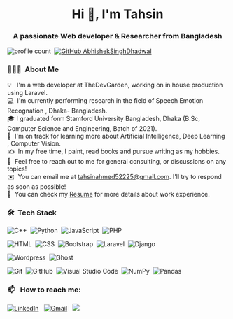 


<h1 align="center">Hi 👋, I'm Tahsin</h1>
<h3 align="center">A passionate Web developer & Researcher from Bangladesh</h3>

![profile count](https://komarev.com/ghpvc/?username=Tahsin-Ahmed52225&color=red)&nbsp;
[![GitHub AbhishekSinghDhadwal](https://img.shields.io/github/followers/Tahsin-Ahmed52225?label=follow&style=social)](https://github.com/Tahsin-Ahmed52225)&nbsp;




### 👨🏻‍💻 &nbsp;About Me

💡 &nbsp; I'm a web developer at TheDevGarden, working on in house production using Laravel. \
💻 &nbsp;I'm currently performing research in the field of Speech Emotion Recognation , Dhaka- Bangladesh.\
🎓&nbsp;I graduated form Stamford University Bangladesh, Dhaka (B.Sc, Computer Science and Engineering, Batch of 2021).\
🌱 &nbsp;I'm on track for learning more about Artificial Intelligence, Deep Learning , Computer Vision.\
✍️ &nbsp;In my free time, I paint, read books and pursue writing as my hobbies.\
💬 &nbsp;Feel free to reach out to me for general consulting, or discussions on any topics!\
✉️ &nbsp;You can email me at tahsinahmed52225@gmail.com. I'll try to respond as soon as possible!\
📄 &nbsp;You can check my [Resume](https://tahsinahmed.com) for more details about work experience.


### 🛠 &nbsp;Tech Stack

![C++](https://img.shields.io/badge/-C++-05122A?style=flat&logo=C%2B%2B&logoColor=00599C)&nbsp;
![Python](https://img.shields.io/badge/-Python-05122A?style=flat&logo=python)&nbsp;
![JavaScript](https://img.shields.io/badge/-JavaScript-05122A?style=flat&logo=javascript)&nbsp;
![PHP](https://img.shields.io/badge/-PHP-05122A?style=flat&logo=php)&nbsp;


![HTML](https://img.shields.io/badge/-HTML-05122A?style=flat&logo=HTML5)&nbsp;
![CSS](https://img.shields.io/badge/-CSS-05122A?style=flat&logo=CSS3&logoColor=1572B6)&nbsp;
![Bootstrap](https://img.shields.io/badge/-Bootstrap-05122A?style=flat&logo=bootstrap&logoColor=563D7C)&nbsp;
![Laravel](https://img.shields.io/badge/-Laravel-05122A?style=flat&logo=laravel&logoColor=D03D59)&nbsp;
![Django](https://img.shields.io/badge/-Django-05122A?style=flat&logo=django&logoColor=092E20)&nbsp;

![Wordpress](https://img.shields.io/badge/-Wordpress-05122A?style=flat&logo=wordpress&logoColor=092E20)&nbsp;
![Ghost](https://img.shields.io/badge/-Ghost-05122A?style=flat&logo=ghost&logoColor=092E20)&nbsp;

![Git](https://img.shields.io/badge/-Git-05122A?style=flat&logo=git)&nbsp;
![GitHub](https://img.shields.io/badge/-GitHub-05122A?style=flat&logo=github)&nbsp;
![Visual Studio Code](https://img.shields.io/badge/-Visual%20Studio%20Code-05122A?style=flat&logo=visual-studio-code&logoColor=007ACC)&nbsp;
![NumPy](https://img.shields.io/badge/numpy%20-%23013243.svg?&style=flat&logo=numpy&logoColor=white)&nbsp;
![Pandas](https://img.shields.io/badge/pandas%20-%23150458.svg?&style=flat&logo=pandas&logoColor=white)&nbsp;


### 📫 &nbsp; How to reach me:

<a href="https://www.linkedin.com/in/tahsinahmed52225/"><img alt="LinkedIn" src="https://img.shields.io/badge/linkedin%20-%230077B5.svg?&style=flat&logo=linkedin&logoColor=white"/></a> &nbsp;
<a href="tahsinahmed52225@gmail.com"><img alt="Gmail" src="https://img.shields.io/badge/Gmail-D14836?style=flat&logo=gmail&logoColor=white" /></a> &nbsp;
<a href="https://www.instagram.com/tahsin_o_gram/"><img src="https://img.shields.io/badge/-@tahsin_o_gram_-E4405F?style=flat&logo=Instagram&logoColor=white"/></a> &nbsp;
